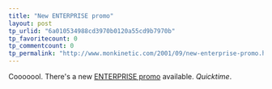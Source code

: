 ```yaml
---
title: "New ENTERPRISE promo"
layout: post
tp_urlid: "6a010534988cd3970b0120a55cd9b7970b"
tp_favoritecount: 0
tp_commentcount: 0
tp_permalink: "http://www.monkinetic.com/2001/09/new-enterprise-promo.html"
---
```

Cooooool. There&#39;s a new <a href="http://trek-news.gamigo.de/treknews/newspro-treknews/static/99945018177169.shtml">ENTERPRISE promo</a> available. <i>Quicktime</i>.
